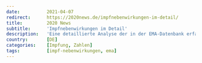 ```yaml
---
date:          2021-04-07
redirect:      https://2020news.de/impfnebenwirkungen-im-detail/
title:         2020 News
subtitle:      'Impfnebenwirkungen im Detail'
description:   'Eine detaillierte Analyse der in der EMA-Datenbank erfassten Impfnebenwirkungen zeigt, dass insbesondere die Kinder persistierende Beeinträchtigungen von den Corona-Impfungen davontragen. Die gemeldeten Todesfälle nach den Impfungen betreffen in erster Linie die Betagten (65-85 Jahre) und Hochbetagten (über 85 Jahre). In der Altersgruppe der über 85 Jährigen wurden in 15,9 Prozent Todesfälle als Impfnebenwirkung gemeldet. Bei […]'
country:       [DE]
categories:    [Impfung, Zahlen]
tags:          [impf-nebenwirkungen, ema]
---
```

